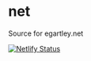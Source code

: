 # net
Source for egartley.net

[![Netlify Status](https://api.netlify.com/api/v1/badges/5ed98335-a195-43cf-9aab-285406685595/deploy-status)](https://github.com/egartley/net/commits/master)
